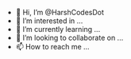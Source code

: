 - 👋 Hi, I’m @HarshCodesDot
- 👀 I’m interested in ...
- 🌱 I’m currently learning ...
- 💞️ I’m looking to collaborate on ...
- 📫 How to reach me ...

<!---
HarshCodesDot/HarshCodesDot is a ✨ special ✨ repository because its `README.md` (this file) appears on your GitHub profile.
You can click the Preview link to take a look at your changes.
--->
